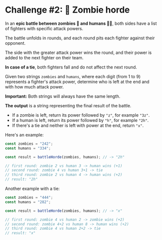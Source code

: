 # Challenge #2: 🧟 Zombie horde

In an **epic battle between zombies 🧟 and humans 👮‍♂️**, both sides have a list of fighters with specific attack powers.

The battle unfolds in rounds, and each round pits each fighter against their opponent.

The side with the greater attack power wins the round, and their power is added to the next fighter on their team.

**In case of a tie**, both fighters fall and do not affect the next round.

Given two strings `zombies` and `humans`, where each digit (from 1 to 9) represents a fighter's attack power, determine who is left at the end and with how much attack power.

**Important:** Both strings will always have the same length.

**The output** is a string representing the final result of the battle.

- If a zombie is left, return its power followed by `"z"`, for example `"3z"`.
- If a human is left, return its power followed by `"h"`, for example `"2h"`.
- If there's a tie and neither is left with power at the end, return `"x"`.

Here's an example:

```javascript
const zombies = "242";
const humans = "334";

const result = battleHorde(zombies, humans); // -> "2h"

// first round: zombie 2 vs human 3 -> human wins (+1)
// second round: zombie 4 vs human 3+1 -> tie
// third round: zombie 2 vs human 4 -> human wins (+2)
// result: "2h"
```

Another example with a tie:

```javascript
const zombies = "444";
const humans = "282";

const result = battleHorde(zombies, humans); // -> "x"

// first round: zombie 4 vs human 2 -> zombie wins (+2)
// second round: zombie 4+2 vs human 8 -> human wins (+2)
// third round: zombie 4 vs human 2+2 -> tie
// result: "x"
```
